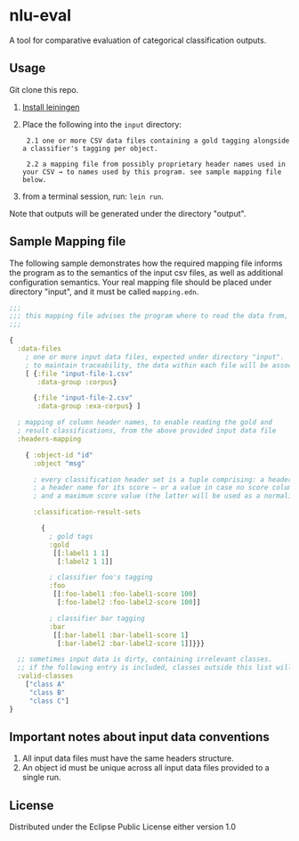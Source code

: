 # nlu-eval

A tool for comparative evaluation of categorical classification outputs.

## Usage

Git clone this repo.

1. [Install leiningen](https://leiningen.org/#install)

2. Place the following into the `input` directory:

        2.1 one or more CSV data files containing a gold tagging alongside a classifier's tagging per object.

        2.2 a mapping file from possibly proprietary header names used in your CSV → to names used by this program. see sample mapping file below.

3. from a terminal session, run: `lein run`.

Note that outputs will be generated under the directory "output".


## Sample Mapping file

The following sample demonstrates how the required mapping file informs the program as to the semantics of the input csv files, as well as additional configuration semantics. Your real mapping file should be placed under directory "input", and it must be called `mapping.edn`.

```clojure
;;;
;;; this mapping file advises the program where to read the data from, and how to read it
;;;

{
  :data-files
    ; one or more input data files, expected under directory "input".
    ; to maintain traceability, the data within each file will be associated with the name provided by :data-group.
    [ {:file "input-file-1.csv"
       :data-group :corpus}

      {:file "input-file-2.csv"
       :data-group :exa-corpus} ]

  ; mapping of column header names, to enable reading the gold and
  ; result classifications, from the above provided input data file
  :headers-mapping

    { :object-id "id"
      :object "msg"

      ; every classification header set is a tuple comprising: a header name,
      ; a header name for its score ― or a value in case no score column is provided,
      ; and a maximum score value (the latter will be used as a normalization factor).

      :classification-result-sets

        {
          ; gold tags
          :gold
           [[:label1 1 1]
            [:label2 1 1]]

          ; classifier foo's tagging
          :foo
           [[:foo-label1 :foo-label1-score 100]
            [:foo-label2 :foo-label2-score 100]]

          ; classifier bar tagging
          :bar
           [[:bar-label1 :bar-label1-score 1]
            [:bar-label2 :bar-label2-score 1]]}}}

  ;; sometimes input data is dirty, containing irrelevant classes.
  ;; if the following entry is included, classes outside this list will be ignored.
  :valid-classes
    ["class A"
     "class B"
     "class C"]
}
```

## Important notes about input data conventions

1. All input data files must have the same headers structure.
2. An object id must be unique across all input data files provided to a single run.


## License

Distributed under the Eclipse Public License either version 1.0
